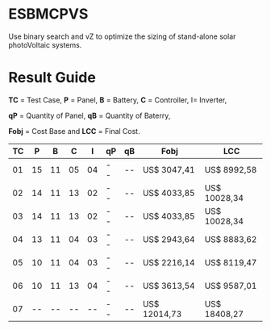 # ESBMCPVS
Use binary search and vZ to optimize the sizing of stand-alone solar photoVoltaic systems.

# Result Guide
**TC** = Test Case, **P** = Panel, **B** = Battery, **C** = Controller, I= Inverter, 

**qP** = Quantity of Panel, **qB** = Quantity of Baterry, 

**Fobj** = Cost Base and **LCC** = Final Cost.

| TC | P | B | C | I | qP | qB | Fobj | LCC |
| ------ | ------ | ------ | ------ |------ | ------ | ------ | ------ | ------ |
| 01 | 15 | 11 | 05 | 04 | -- | -- | US$ 3047,41 | US$ 8992,58 |
| 02 | 14 | 11 | 13 | 02 | -- | -- | US$ 4033,85 | US$ 10028,34 |
| 03 | 14 | 11 | 13 | 02 | -- | -- | US$ 4033,85 | US$ 10028,34 |
| 04 | 13 | 11 | 04 | 03 | -- | -- | US$ 2943,64 | US$ 8883,62 |
| 05 | 10 | 11 | 04 | 03 | -- | -- | US$ 2216,14 | US$ 8119,47 |
| 06 | 10 | 11 | 13 | 04 | -- | -- | US$ 3613,54 | US$ 9587,01 |
| 07 | -- | -- | -- | -- | -- | -- | US$ 12014,73 | US$ 18408,27 |

